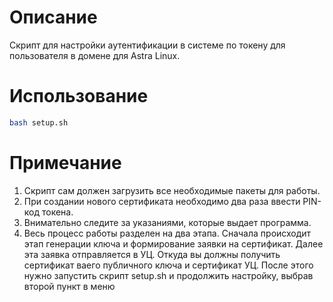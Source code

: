 # Описание
Скрипт для настройки аутентификации в системе по токену для пользователя в домене для Astra Linux.

# Использование
```bash
bash setup.sh
```

# Примечание
1. Скрипт сам должен загрузить все необходимые пакеты для работы.
2. При создании нового сертификата необходимо два раза ввести PIN-код токена.
3. Внимательно следите за указаниями, которые выдает программа.
4. Весь процесс работы разделен на два этапа. Сначала происходит этап генерации ключа и формирование заявки на сертификат. Далее эта заявка отправляется в УЦ. Откуда вы должны получить сертификат ваего публичного ключа и сертификат УЦ. После этого нужно запустить скрипт setup.sh и продолжить настройку, выбрав второй пункт в меню
